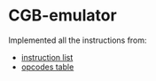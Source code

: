 # CGB-emulator

Implemented all the instructions from:

* [instruction list](https://gekkio.fi/files/gb-docs/gbctr.pdf)
* [opcodes table](https://meganesu.github.io/generate-gb-opcodes/)
